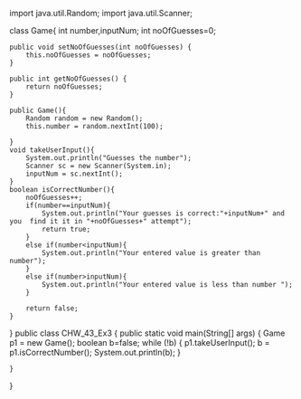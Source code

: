 import java.util.Random;
import java.util.Scanner;

class Game{
    int number,inputNum;
    int noOfGuesses=0;

    public void setNoOfGuesses(int noOfGuesses) {
        this.noOfGuesses = noOfGuesses;
    }

    public int getNoOfGuesses() {
        return noOfGuesses;
    }

    public Game(){
        Random random = new Random();
        this.number = random.nextInt(100);

    }
    void takeUserInput(){
        System.out.println("Guesses the number");
        Scanner sc = new Scanner(System.in);
        inputNum = sc.nextInt();
    }
    boolean isCorrectNumber(){
        noOfGuesses++;
        if(number==inputNum){
            System.out.println("Your guesses is correct:"+inputNum+" and you  find it it in "+noOfGuesses+" attempt");
            return true;
        }
        else if(number<inputNum){
            System.out.println("Your entered value is greater than number");
        }
        else if(number>inputNum){
            System.out.println("Your entered value is less than number ");
        }

        return false;
    }
}
public class CHW_43_Ex3 {
    public static void main(String[] args) {
        Game p1 = new Game();
        boolean b=false;
        while (!b) {
            p1.takeUserInput();
            b = p1.isCorrectNumber();
            System.out.println(b);
        }

    }
}
